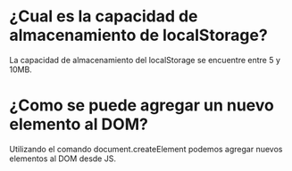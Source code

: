 # ¿Cual es la capacidad de almacenamiento de localStorage?

La capacidad de almacenamiento del localStorage se encuentre entre 5 y 10MB.


# ¿Como se puede agregar un nuevo elemento al DOM?

Utilizando el comando document.createElement podemos agregar nuevos elementos al DOM desde JS.